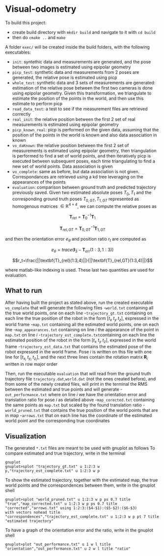 # Visual-odometry
To build this project:
- create build directory with `mkdir build` and navigate to it with `cd build`
- then do `cmake ..` and `make`

A folder `exec/` will be created inside the build folders, with the following executables:
- `init`: syntethic data and measurements are generated, and the pose between two images is estimated using epipolar geometry
- `picp_test`: synthetic data and measurements from 2 poses are generated, the relative pose is estimated using picp
- `whole_test`: synthetic data and 3 sets of measurements are generated: estimation of the relative pose between the first two cameras is done using epipolar geometry. Given this transformation, we triangulate to estimate the position of the points in the world, and then use this estimate to perform picp
- `read_data_test`: a test to see if the measurement files are retrieved correctly
- `real_init`: the relative position between the first 2 set of real measurements is estimated using epipolar geometry
- `picp_known_real`: picp is performed on the given data, assuming that the position of the points in the world is known and also data association in known
- `vo_daKnown`: the relative position between the first 2 set of measurements is estimated using epipolar geometry, then triangulation is performed to find a set of world points, and then iteratively picp is executed between subsequent poses, each time triangulating to find a new set of world points. Data association is given
- `vo_complete`: same as before, but data association is not given. Correspondances are retrieved using a kd tree leveraging on the appearances of the points
- `evaluation`: comparison between ground truth and predicted trajectory previously saved. Given two estimated absolute poses $T_0,T_1$ and the corresponding ground truth poses $T_{0,GT},T_{1,GT}$ represented as homogenous matrices $\in \mathbb{R}^{4\times4}$, we can compute the relative poses as
```math
\textbf{T}_{rel}=\textbf{T}^{-1}_{0}\textbf{T}_1
```
```math
\textbf{T}_{rel,GT}=\textbf{T}^{-1}_{0,GT}\textbf{T}_{1,GT}
```
and then the orientation error $e_{\theta}$ and position ratio $r_t$ are computed as
```math
e_{\theta}=trace(\textbf{I}_{3}-\textbf{T}_{err}(1:3,1:3))
```
```math
r_t=\frac{||\textbf{T}_{rel}(1:3,4)||}{||\textbf{T}_{rel,GT}(1:3,4)||}
```
where matlab-like indexing is used. These last two quantities are used for evaluation.

## What to run
After having built the project as stated above, run the created executable ```vo_complete``` that will generate the following files
-```world.txt``` containing all the true world points, one on each line
-```trajectory_gt.txt``` containing on each line the true position of the robot in the form $[t_x \ t_y \ t_z]$, expressed in the world frame
-```map.txt``` containing all the estimated world points, one on each line
-```map_appearances.txt``` containing on line $i$ the appearance of the point in ```map.txt``` on line $i$
-```trajectory_est_complete.txt```containing on each line the estimated position of the robot in the form $[t_x \ t_y \ t_z]$, expressed in the world frame
-```trajectory_est_data.txt``` that contains the estimated pose of the robot expressed in the world frame. Pose $i$ is written on this file with one line for $[t_{x_i} \ t_{y_i} \ t_{z_i}]$, and the next three lines contain the rotation matrix $\textbf{R}_i$ written in row major order

Then, run the executable ```evaluation``` that will read from the ground truth trajectory file ```trajectory.dat```,```world.dat``` (not the ones created before), and from some of the newly created files, will print in the terminal the RMS between the estimated and true points and will generate
-```out_performance.txt``` where on line $i$ we have the orientation error and translation ratio for pose $i$ as detailed above
-```map_corected.txt``` containing the same points as ```map.txt``` but scaled by the found translation ratio
-```world_pruned.txt``` that contains the true position of the world points that are in map
-```arrows.txt``` that on each line has the coordinate of the estimated world point and the corresponding true coordinates
## Visualization
The generated ```*.txt``` files are meant to be used with gnuplot as follows
To compare estimated and true trajectory, write in the terminal
```
gnuplot
gnuplot>splot "trajectory_gt.txt" u 1:2:3 w p,"trajectory_est_complete.txt" u 1:2:3 w p
```
To show the estimated trajectory, together with the estimated map, the true world points and the correspondences between them, write in the gnuplot shell
```
gnuplot>splot "world_pruned.txt" u 1:2:3 w p ps 0.7 title "true","map_corrected.txt" u 1:2:3 w p ps 0.7 title "corrected","arrows.txt" using 1:2:3:($4-$1):($5-$2):($6-$3)
with vectors nohead title "correspondences","trajectory_est_complete.txt" u 1:2:3 w p pt 7 title "estimated trajectory"
```
To have a graph of the orientation error and the ratio, write in the gnuplot shell
```
gnuplot>plot "out_performance.txt" u 1 w l title "orientation","out_performance.txt" u 2 w l title "ratio"
```
